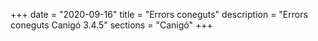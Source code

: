 +++
date        = "2020-09-16"
title       = "Errors coneguts"
description = "Errors coneguts Canigó 3.4.5"
sections    = "Canigó"
+++
